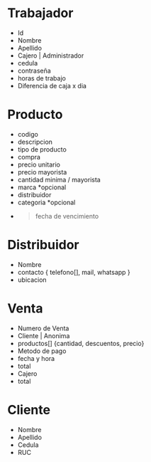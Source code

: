 # Trabajador
 - Id
 - Nombre
 - Apellido
 - Cajero | Administrador
 - cedula
 - contraseña
 - horas de trabajo
 - Diferencia de caja x dia

# Producto
 - codigo
 - descripcion
 - tipo de producto
 - compra
 - precio unitario
 - precio mayorista
 - cantidad minima / mayorista
 - marca *opcional
 - distribuidor
 - categoria *opcional
 - > fecha de vencimiento
 # Distribuidor
 - Nombre
 - contacto { telefono[], mail, whatsapp }
 - ubicacion
 # Venta
 - Numero de Venta
 - Cliente | Anonima
 - productos[] {cantidad, descuentos, precio}
 - Metodo de pago
 - fecha y hora
 - total
 - Cajero
 - total 
 # Cliente
 - Nombre
 - Apellido
 - Cedula
 - RUC

